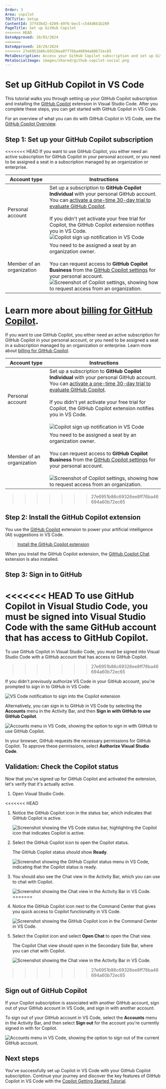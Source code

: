 ```yaml
---
Order: 3
Area: copilot
TOCTitle: Setup
ContentId: 37fd3bd2-4209-49f6-bec5-c544d6b1b289
PageTitle: Set up GitHub Copilot
<<<<<<< HEAD
DateApproved: 10/03/2024
=======
DateApproved: 10/29/2024
>>>>>>> 27e6951b86c69326ee8ff76ba46694a60b72ec65
MetaDescription: Access your GitHub Copilot subscription and set up GitHub Copilot in Visual Studio.
MetaSocialImage: images/shared/github-copilot-social.png
---
```

# Set up GitHub Copilot in VS Code

This tutorial walks you through setting up your GitHub Copilot subscription and installing the [GitHub Copilot](https://marketplace.visualstudio.com/items?itemName=GitHub.copilot) extension in Visual Studio Code. After you complete these steps, you can get started with GitHub Copilot in VS Code.

For an overview of what you can do with GitHub Copilot in VS Code, see the [GitHub Copilot Overview](/docs/copilot/overview.md).

## Step 1: Set up your GitHub Copilot subscription

<<<<<<< HEAD
If you want to use GitHub Copilot, you either need an active subscription for GitHub Copilot in your personal account, or you need to be assigned a seat in a subscription managed by an organization or enterprise.

| Account type | Instructions |
| ------------ | ------------ |
| Personal account | Set up a subscription to **GitHub Copilot Individual** with your personal GitHub account. You can [activate a one-time 30-day trial to evaluate GitHub Copilot](https://github.com/github-copilot/signup).<br/><br/>If you didn't yet activate your free trial for Copilot, the GitHub Copilot extension notifies you in VS Code.<br/>![Copilot sign up notification in VS Code](images/setup/copilot-access-toast.png) |
| Member of an organization | You need to be assigned a seat by an organization owner.<br/><br/>You can request access to **GitHub Copilot Business** from the [GitHub Copilot settings](https://github.com/settings/copilot) for your personal account.<br/>![Screenshot of Copilot settings, showing how to request access from an organization.](images/setup/request-cfb-access-settings.png) |

Learn more about [billing for GitHub Copilot](https://docs.github.com/billing/managing-billing-for-github-copilot/about-billing-for-github-copilot).
=======
If you want to use GitHub Copilot, you either need an active subscription for GitHub Copilot in your personal account, or you need to be assigned a seat in a subscription managed by an organization or enterprise. Learn more about [billing for GitHub Copilot](https://docs.github.com/billing/managing-billing-for-github-copilot/about-billing-for-github-copilot).

| Account type | Instructions |
| ------------ | ------------ |
| Personal account | Set up a subscription to **GitHub Copilot Individual** with your personal GitHub account. You can [activate a one-time 30-day trial to evaluate GitHub Copilot](https://github.com/github-copilot/signup).<br/><br/>If you didn't yet activate your free trial for Copilot, the GitHub Copilot extension notifies you in VS Code.<br/><br/>![Copilot sign up notification in VS Code](images/setup/copilot-access-toast.png) |
| Member of an organization | You need to be assigned a seat by an organization owner.<br/><br/>You can request access to **GitHub Copilot Business** from the [GitHub Copilot settings](https://github.com/settings/copilot) for your personal account.<br/><br/>![Screenshot of Copilot settings, showing how to request access from an organization.](images/setup/request-cfb-access-settings.png) |
>>>>>>> 27e6951b86c69326ee8ff76ba46694a60b72ec65

## Step 2: Install the GitHub Copilot extension

You use the [GitHub Copilot](https://marketplace.visualstudio.com/items?itemName=GitHub.copilot) extension to power your artificial intelligence (AI) suggestions in VS Code.

> <a class="install-extension-btn" href="vscode:extension/GitHub.copilot">Install the GitHub Copilot extension</a>

When you install the GitHub Copilot extension, the [GitHub Copilot Chat](https://marketplace.visualstudio.com/items?itemName=GitHub.copilot-chat) extension is also installed.

## Step 3: Sign in to GitHub

<<<<<<< HEAD
To use GitHub Copilot in Visual Studio Code, you must be signed into Visual Studio Code with the same GitHub account that has access to GitHub Copilot.
=======
To use GitHub Copilot in Visual Studio Code, you must be signed into Visual Studio Code with a GitHub account that has access to GitHub Copilot.
>>>>>>> 27e6951b86c69326ee8ff76ba46694a60b72ec65

If you didn't previously authorize VS Code in your GitHub account, you're prompted to sign in to GitHub in VS Code:

![VS Code notification to sign into the Copilot extension](images/setup/copilot-auth-toast.png)

Alternatively, you can sign in to GitHub in VS Code by selecting the **Accounts** menu in the Activity Bar, and then **Sign in with GitHub to use GitHub Copilot**.

![Accounts menu in VS Code, showing the option to sign in with GitHub to use GitHub Copilot.](images/setup/vscode-accounts-menu.png)

In your browser, GitHub requests the necessary permissions for GitHub Copilot. To approve these permissions, select **Authorize Visual Studio Code**.

## Validation: Check the Copilot status

Now that you've signed up for GitHub Copilot and activated the extension, let's verify that it's actually active.

1. Open Visual Studio Code.

<<<<<<< HEAD
1. Notice the GitHub Copilot icon in the status bar, which indicates that GitHub Copilot is active.

    ![Screenshot showing the VS Code status bar, highlighting the Copilot icon that indicates Copilot is active.](./images/setup/vscode-status-bar-copilot-active.png)

1. Select the GitHub Copilot icon to open the Copilot status.

    The GitHub Copilot status should show **Ready**.

    ![Screenshot showing the GitHub Copilot status menu in VS Code, indicating that the Copilot status is ready.](./images/setup/copilot-status-menu.png)

1. You should also see the Chat view in the Activity Bar, which you can use to chat with Copilot.

    ![Screenshot showing the Chat view in the Activity Bar in VS Code.](./images/setup/vscode-chat-view.png)
=======
1. Notice the GitHub Copilot icon next to the Command Center that gives you quick access to Copilot functionality in VS Code.

    ![Screenshot showing the GitHub Copilot icon in the Command Center in VS Code.](./images/setup/copilot-chat-menu-command-center.png)

1. Select the Copilot icon and select **Open Chat** to open the Chat view.

    The Copilot Chat view should open in the Secondary Side Bar, where you can chat with Copilot.

    ![Screenshot showing the Chat view in the Activity Bar in VS Code.](./images/setup/command-center-open-chat.png)
>>>>>>> 27e6951b86c69326ee8ff76ba46694a60b72ec65

## Sign out of GitHub Copilot

If your Copilot subscription is associated with another GitHub account, sign out of your GitHub account in VS Code, and sign in with another account.

To sign out of your GitHub account in VS Code, select the **Accounts** menu in the Activity Bar, and then select **Sign out** for the account you're currently signed in with for Copilot.

![Accounts menu in VS Code, showing the option to sign out of the current GitHub account.](images/setup/vscode-accounts-menu-signout.png)

## Next steps

You've successfully set up Copilot in VS Code with your GitHub Copilot subscription. Continue your journey and discover the key features of GitHub Copilot in VS Code with the [Copilot Getting Started Tutorial](/docs/copilot/getting-started.md).
